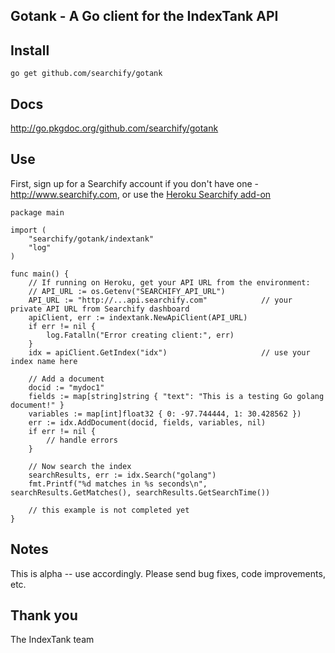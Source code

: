 ## Gotank - A Go client for the IndexTank API

## Install

    go get github.com/searchify/gotank

## Docs

<http://go.pkgdoc.org/github.com/searchify/gotank>

## Use

First, sign up for a Searchify account if you don't have one - <http://www.searchify.com>, or use the
[Heroku Searchify add-on](https://addons.heroku.com/searchify)



    package main

    import (
        "searchify/gotank/indextank"
        "log"
    )

    func main() {
        // If running on Heroku, get your API URL from the environment:
        // API_URL := os.Getenv("SEARCHIFY_API_URL")
        API_URL := "http://...api.searchify.com"	 		// your private API URL from Searchify dashboard
        apiClient, err := indextank.NewApiClient(API_URL)
        if err != nil {
            log.Fatalln("Error creating client:", err)
        }
        idx = apiClient.GetIndex("idx")                     // use your index name here

        // Add a document
        docid := "mydoc1"
        fields := map[string]string { "text": "This is a testing Go golang document!" }
        variables := map[int]float32 { 0: -97.744444, 1: 30.428562 })
        err := idx.AddDocument(docid, fields, variables, nil)
        if err != nil {
            // handle errors
        }

        // Now search the index
        searchResults, err := idx.Search("golang")
        fmt.Printf("%d matches in %s seconds\n", searchResults.GetMatches(), searchResults.GetSearchTime())

        // this example is not completed yet
    }


## Notes

This is alpha -- use accordingly.  Please send bug fixes, code improvements, etc.

## Thank you

The IndexTank team


